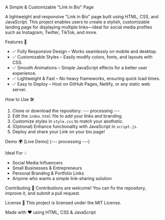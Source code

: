 A Simple & Customizable "Link in Bio" Page

A lightweight and responsive "Link in Bio" page built using HTML, CSS, and JavaScript. This project enables users to create a stylish, customizable landing page for displaying multiple links—ideal for social media profiles such as Instagram, Twitter, TikTok, and more.

Features 🚀
- ✅ Fully Responsive Design – Works seamlessly on mobile and desktop.
- ✅ Customizable Styles – Easily modify colors, fonts, and layouts with CSS.
- ✅ Smooth Animations – Simple JavaScript effects for a better user experience.
- ✅ Lightweight & Fast – No heavy frameworks, ensuring quick load times.
- ✅ Easy to Deploy – Host on GitHub Pages, Netlify, or any static web server.

How to Use 🛠️
1. Clone or download the repository:
    --- processing ---
2. Edit the `index.html` file to add your links and branding.
3. Customize styles in `style.css` to match your aesthetic.
4. (Optional) Enhance functionality with JavaScript in `script.js`.
5. Deploy and share your Link on your bio page!

Demo 🌍
[Live Demo] (--- processing ---)

Ideal For 💡
- Social Media Influencers
- Small Businesses & Entrepreneurs
- Personal Branding & Portfolio Links
- Anyone who wants a simple link-sharing solution

Contributing 🤝
Contributions are welcome! You can fix the repository, improve it, and submit a pull request.

License 📜
This project is licensed under the MIT License.

Made with ❤️ using HTML, CSS & JavaScript
